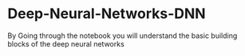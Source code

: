 # Deep-Neural-Networks-DNN
By Going through the notebook you will understand the basic building blocks of the deep neural networks
